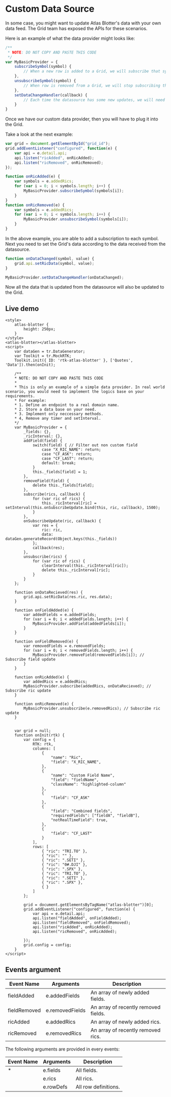 # Custom Data Source

In some case, you might want to update Atlas Blotter's data with your own data feed. The Grid team has exposed the APIs for these scenarios.

Here is an example of what the data provider might looks like:

```js
/**
 * NOTE: DO NOT COPY AND PASTE THIS CODE
 */ 
var MyBasicProvider = {
	subscribeSymbol(symbol) {
		// When a new row is added to a Grid, we will subscribe that symbol from the datasource.
	},
	unsubscribeSymbol(symbol) {
		// When row is removed from a Grid, we will stop subscribing that symbol from the datasource.
	},
	setDataChangeHandler(callback) {
		// Each time the datasource has some new updates, we will need to tell Grid to update its data row.
	}
}
```

Once we have our custom data provider, then you will have to plug it into the Grid. 

Take a look at the next example:

```js
var grid = document.getElementById("grid_id");
grid.addEventListener("configured", function(e) {
	var api = e.detail.api;
	api.listen("ricAdded", onRicAdded);
	api.listen("ricRemoved", onRicRemoved);
});

function onRicAdded(e) {
	var symbols = e.addedRics;
	for (var i = 0; i < symbols.length; i++) {
		MyBasicProvider.subscribeSymbol(symbols[i]);
	}
}
function onRicRemoved(e) {
	var symbols = e.addedRics;
	for (var i = 0; i < symbols.length; i++) {
		MyBasicProvider.unsubscribeSymbol(symbols[i]);
	}
}
```

In the above example, you are able to add a subscription to each symbol. Next you need to set the Grid's data according to the data received from the datasource.

```js
function onDataChanged(symbol, value) {
	grid.api.setRicData(symbol, value);
}

MyBasicProvider.setDataChangeHandler(onDataChanged);
```

Now all the data that is updated from the datasource will also be updated to the Grid.

## Live demo

```live
<style>
	atlas-blotter {
		height: 250px;
	}
</style>
<atlas-blotter></atlas-blotter>
<script>
	var dataGen = tr.DataGenerator;
	var Toolkit = tr.MockRTK;
	Toolkit.init({ ID: 'rtk-atlas-blotter' }, ['Quotes', 'Data']).then(onInit);

	/**
	* NOTE: DO NOT COPY AND PASTE THIS CODE
	* 
	* This is only an example of a simple data provider. In real world scenario, you would need to implement the logics base on your requirements.
	* For example:
	* 1. Define an endpoint to a real domain name.
	* 2. Store a data base on your need.
	* 3. Implement only neccessary methods.
	* 4, Remove any timer and setInterval.
	*/ 
	var MyBasicProvider = {
		_fields: {},
		_ricInterval: {},
		addField(field) {
			switch(field) { // Filter out non custom field
				case "X_RIC_NAME": return;
				case "CF_ASK": return;
				case "CF_LAST": return;
				default: break;
			}
			this._fields[field] = 1;
		},
		removeField(field) {
			delete this._fields[field];
		},
		subscribe(rics, callback) {
			for (var ric of rics) {
				this._ricInterval[ric] = setInterval(this.onSubscribeUpdate.bind(this, ric, callback), 1500);
			}
		},
		onSubscribeUpdate(ric, callback) {
			var res = {
				ric: ric,
				data: dataGen.generateRecord(Object.keys(this._fields))
			};
			callback(res);
		},
		unsubscribe(rics) {
			for (var ric of rics) {
				clearInterval(this._ricInterval[ric]);
				delete this._ricInterval[ric];
			}
		}
	};

	function onDataRecieved(res) {
		grid.api.setRicData(res.ric, res.data);
	}

	function onFieldAdded(e) {
		var addedFields = e.addedFields;
		for (var i = 0; i < addedFields.length; i++) {
			MyBasicProvider.addField(addedFields[i]);
		}
	}
	
	function onFieldRemoved(e) {
		var removedFields = e.removedFields;
		for (var i = 0; i < removedFields.length; i++) {
			MyBasicProvider.removeField(removedFields[i]); // Subscribe field update
		}
	}

	function onRicAdded(e) {
		var addedRics = e.addedRics;
		MyBasicProvider.subscribe(addedRics, onDataRecieved); // Subscribe ric update
	}

	function onRicRemoved(e) {
		MyBasicProvider.unsubscribe(e.removedRics); // Subscribe ric update
	}


	var grid = null;
	function onInit(rtk) {
		var config = {
			RTK: rtk,
			columns: [
				{
					"name": "Ric",
					"field": "X_RIC_NAME",
				},
				{
					"name": "Custom Field Name",
					"field": "fieldName",
					"className": "highlighted-column"
				},
				{
					"field": "CF_ASK"
				},
				{
					"field": "Combined fields",
					"requiredFields": ["fieldA", "fieldB"],
					"notRealTimeField": true,
				},
				{
					"field": "CF_LAST"
				}
			],
			rows: [
				{ "ric": "TRI.TO" },
				{ "ric": "" },
				{ "ric": ".SETI" },
				{ "ric": "0#.DJI" },
				{ "ric": ".SPX" },
				{ "ric": "TRI.TO" },
				{ "ric": ".SETI" },
				{ "ric": ".SPX" },
				{ }
			]
		};

		grid = document.getElementsByTagName("atlas-blotter")[0];
		grid.addEventListener("configured", function(e) {
			var api = e.detail.api;
			api.listen("fieldAdded", onFieldAdded);
			api.listen("fieldRemoved", onFieldRemoved);
			api.listen("ricAdded", onRicAdded);
			api.listen("ricRemoved", onRicAdded);
			
		});
		grid.config = config;
	}
</script>
```

## Events argument

| Event Name   | Arguments       | Description                          |
|--------------|-----------------|--------------------------------------|
| fieldAdded   | e.addedFields   | An array of newly added fields.      |
| fieldRemoved | e.removedFields | An array of recently removed fields. |
| ricAdded     | e.addedRics     | An array of newly added rics.        |
| ricRemoved   | e.removedRics   | An array of recently removed rics.   |

The following arguments are provided in every events:

| Event Name | Arguments | Description          |
|------------|-----------|----------------------|
| *          | e.fields  | All fields.          |
|            | e.rics    | All rics.            |
|            | e.rowDefs | All row definitions. |